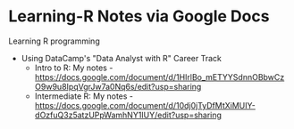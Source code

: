 # Learning-R Notes via Google Docs
Learning R programming

- Using DataCamp's "Data Analyst with R" Career Track
    - Intro to R:
    My notes - https://docs.google.com/document/d/1HIrlBo_mETYYSdnnOBbwCzO9w9u8IpqVgrJw7a0Nq6s/edit?usp=sharing
    - Intermediate R:
    My notes - https://docs.google.com/document/d/10dj0jTyDfMtXiMUIY-dOzfuQ3z5atzUPpWamhNY1IUY/edit?usp=sharing
    
